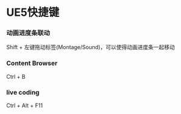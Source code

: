 # UE5快捷键

### 动画进度条联动
Shift + 左键拖动标签(Montage/Sound)，可以使得动画进度条一起移动

### Content Browser
Ctrl + B

### live coding

Ctrl + Alt + F11


